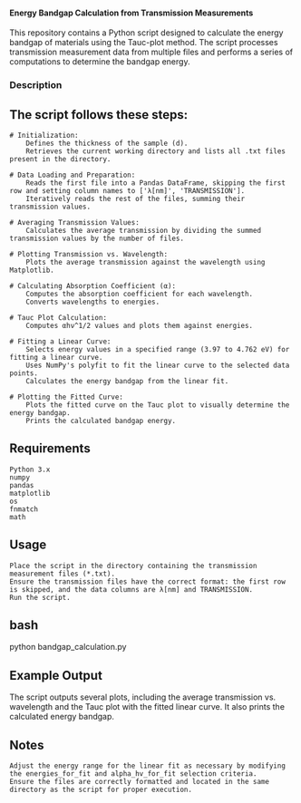 #### Energy Bandgap Calculation from Transmission Measurements

This repository contains a Python script designed to calculate the energy bandgap of materials using the Tauc-plot method. The script processes transmission measurement data from multiple files and performs a series of computations to determine the bandgap energy.
### Description

## The script follows these steps:

    # Initialization:
        Defines the thickness of the sample (d).
        Retrieves the current working directory and lists all .txt files present in the directory.

    # Data Loading and Preparation:
        Reads the first file into a Pandas DataFrame, skipping the first row and setting column names to ['λ[nm]', 'TRANSMISSION'].
        Iteratively reads the rest of the files, summing their transmission values.

    # Averaging Transmission Values:
        Calculates the average transmission by dividing the summed transmission values by the number of files.

    # Plotting Transmission vs. Wavelength:
        Plots the average transmission against the wavelength using Matplotlib.

    # Calculating Absorption Coefficient (α):
        Computes the absorption coefficient for each wavelength.
        Converts wavelengths to energies.

    # Tauc Plot Calculation:
        Computes αhν^1/2 values and plots them against energies.

    # Fitting a Linear Curve:
        Selects energy values in a specified range (3.97 to 4.762 eV) for fitting a linear curve.
        Uses NumPy's polyfit to fit the linear curve to the selected data points.
        Calculates the energy bandgap from the linear fit.

    # Plotting the Fitted Curve:
        Plots the fitted curve on the Tauc plot to visually determine the energy bandgap.
        Prints the calculated bandgap energy.

## Requirements

    Python 3.x
    numpy
    pandas
    matplotlib
    os
    fnmatch
    math

## Usage

    Place the script in the directory containing the transmission measurement files (*.txt).
    Ensure the transmission files have the correct format: the first row is skipped, and the data columns are λ[nm] and TRANSMISSION.
    Run the script.

## bash

python bandgap_calculation.py

## Example Output

The script outputs several plots, including the average transmission vs. wavelength and the Tauc plot with the fitted linear curve. It also prints the calculated energy bandgap.
## Notes

    Adjust the energy range for the linear fit as necessary by modifying the energies_for_fit and alpha_hv_for_fit selection criteria.
    Ensure the files are correctly formatted and located in the same directory as the script for proper execution.

